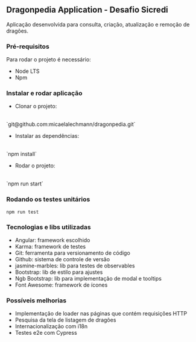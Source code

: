 ## Dragonpedia Application - Desafio Sicredi

Aplicação desenvolvida para consulta, criação, atualização e remoção de dragões.

### Pré-requisitos
Para rodar o projeto é necessário:

 - Node LTS
 - Npm

 ### Instalar e rodar aplicação 
 - Clonar o projeto: 
 <br>
 `git@github.com:micaelalechmann/dragonpedia.git`

 - Instalar as dependências:
 <br>
 `npm install`
 
 - Rodar o projeto: 
 <br>
 `npm run start`

 ### Rodando os testes unitários
`npm run test`

 ### Tecnologias e libs utilizadas
 - Angular: framework escolhido
 - Karma: framework de testes
 - Git: ferramenta para versionamento de código
 - Github: sistema de controle de versão
 - jasmine-marbles: lib para testes de observables
 - Bootstrap: lib de estilo para ajustes
 - Ngb Bootstrap: lib para implementação de modal e tooltips
 - Font Awesome: framework de ícones
 
### Possíveis melhorias
- Implementação de loader nas páginas que contém requisições HTTP
- Pesquisa da tela de listagem de dragões
- Internacionalização com i18n
- Testes e2e com Cypress

 


